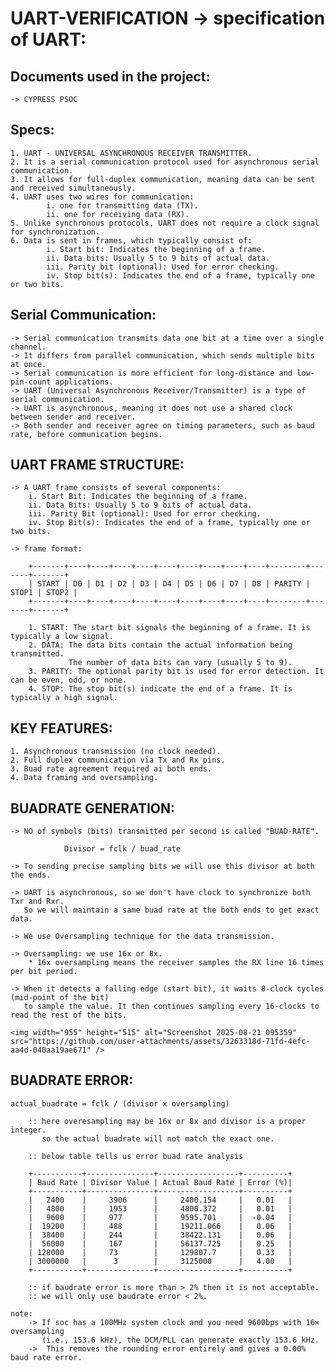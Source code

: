 ﻿# UART-VERIFICATION -> specification of UART:

## Documents used in the project:
    -> CYPRESS PSOC


## Specs:

    1. UART - UNIVERSAL ASYNCHRONOUS RECEIVER TRANSMITTER.
    2. It is a serial communication protocol used for asynchronous serial communication.
    3. It allows for full-duplex communication, meaning data can be sent and received simultaneously.
    4. UART uses two wires for communication: 
            i. one for transmitting data (TX).
            ii. one for receiving data (RX).
    5. Unlike synchronous protocols, UART does not require a clock signal for synchronization.
    6. Data is sent in frames, which typically consist of:
            i. Start bit: Indicates the beginning of a frame.
            ii. Data bits: Usually 5 to 9 bits of actual data.
            iii. Parity bit (optional): Used for error checking.
            iv. Stop bit(s): Indicates the end of a frame, typically one or two bits.



## Serial Communication:
    -> Serial communication transmits data one bit at a time over a single channel.
    -> It differs from parallel communication, which sends multiple bits at once.
    -> Serial communication is more efficient for long-distance and low-pin-count applications.
    -> UART (Universal Asynchronous Receiver/Transmitter) is a type of serial communication.
    -> UART is asynchronous, meaning it does not use a shared clock between sender and receiver.
    -> Both sender and receiver agree on timing parameters, such as baud rate, before communication begins.


## UART FRAME STRUCTURE:
    -> A UART frame consists of several components:
        i. Start Bit: Indicates the beginning of a frame.
        ii. Data Bits: Usually 5 to 9 bits of actual data.
        iii. Parity Bit (optional): Used for error checking.
        iv. Stop Bit(s): Indicates the end of a frame, typically one or two bits.

    -> frame format:

        +-------+----+----+----+----+----+----+----+----+----+--------+-------+-------+
        | START | D0 | D1 | D2 | D3 | D4 | D5 | D6 | D7 | D8 | PARITY | STOP1 | STOP2 |
        +-------+----+----+----+----+----+----+----+----+----+--------+-------+-------+

        1. START: The start bit signals the beginning of a frame. It is typically a low signal.
        2. DATA: The data bits contain the actual information being transmitted. 
                 The number of data bits can vary (usually 5 to 9).
        3. PARITY: The optional parity bit is used for error detection. It can be even, odd, or none.
        4. STOP: The stop bit(s) indicate the end of a frame. It is typically a high signal.

## KEY FEATURES:

    1. Asynchronous transmission (no clock needed).
    2. Full duplex communication via Tx and Rx pins.
    3. Buad rate agreement required ai both ends.
    4. Data framing and oversampling.



## BUADRATE GENERATION:

    -> NO of symbols (bits) transmitted per second is called "BUAD-RATE".
    
                Divisor = fclk / buad_rate

    -> To sending precise sampling bits we will use this divisor at both the ends.

    -> UART is asynchronous, so we don't have clock to synchronize both Txr and Rxr.
       So we will maintain a same buad rate at the both ends to get exact data.

    -> We use Oversampling technique for the data transmission.

    -> Oversampling: we use 16x or 8x.
        * 16x oversampling means the receiver samples the RX line 16 times per bit period.

    -> When it detects a falling edge (start bit), it waits 8-clock cycles (mid-point of the bit) 
       to sample the value. It then continues sampling every 16-clocks to read the rest of the bits.

    <img width="955" height="515" alt="Screenshot 2025-08-21 095359" src="https://github.com/user-attachments/assets/3263318d-71fd-4efc-aa4d-040aa19ae671" />


## BUADRATE ERROR:

    actual_buadrate = fclk / (divisor x oversampling)  

        :: here overesampling may be 16x or 8x and divisor is a proper integer.
           so the actual buadrate will not match the exact one.
        
        :: below table tells us error buad rate analysis

        +-----------+---------------+------------------+----------+
        | Baud Rate | Divisor Value | Actual Baud Rate | Error (%)|
        +-----------+---------------+------------------+----------+
        |   2400    |     3906      |     2400.154     |   0.01   |
        |   4800    |     1953      |     4800.372     |   0.01   |
        |   9600    |     977       |     9595.701     |  -0.04   |
        |  19200    |     488       |     19211.066    |   0.06   |
        |  38400    |     244       |     38422.131    |   0.06   |
        |  56000    |     167       |     56137.725    |   0.25   |
        | 128000    |     73        |     129807.7     |   0.33   |
        | 3000000   |      3        |     3125000      |   4.00   |
        +-----------+---------------+------------------+----------+

        :: if baudrate error is more than > 2% then it is not acceptable.
        :: we will only use baudrate error < 2%.

    note:
        -> If soc has a 100MHz system clock and you need 9600bps with 16× oversampling 
           (i.e., 153.6 kHz), the DCM/PLL can generate exactly 153.6 kHz.
        ->  This removes the rounding error entirely and gives a 0.00% baud rate error.

    






